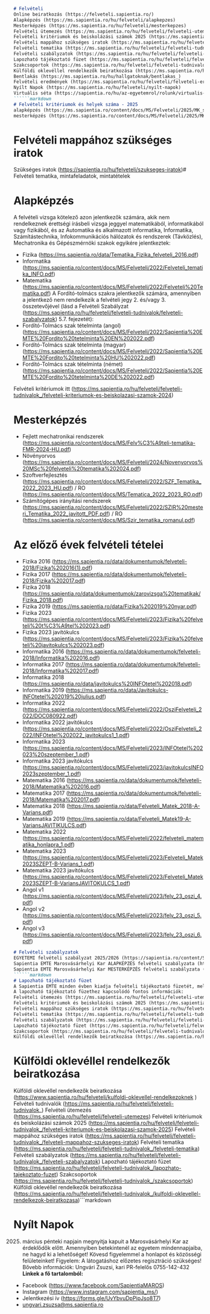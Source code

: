 ```markdown
# Felvételi
Online beiratkozás (https://felveteli.sapientia.ro/)
Alapképzés (https://ms.sapientia.ro/hu/felveteli/alapkepzes)
Mesterképzés (https://ms.sapientia.ro/hu/felveteli/mesterkepzes)
Felvételi ütemezés (https://ms.sapientia.ro/hu/felveteli/felveteli-utemezes)
Felvételi kritériumok és beiskolázási számok 2025 (https://ms.sapientia.ro/hu/felveteli/felveteli-tudnivalok_/felveteli-kriteriumok-es-beiskolazasi-szamok-2025)
Felvételi mappához szükséges iratok (https://ms.sapientia.ro/hu/felveteli/felveteli-tudnivalok_/felveteli-mappahoz-szukseges-iratok)
Felvételi tematika (https://ms.sapientia.ro/hu/felveteli/felveteli-tudnivalok_/felveteli-tematika)
Felvételi szabályzatok (https://ms.sapientia.ro/hu/felveteli/felveteli-tudnivalok_/felveteli-szabalyzatok)
Lapozható tájékoztató füzet (https://ms.sapientia.ro/hu/felveteli/felveteli-tudnivalok_/lapozhato-tajekoztato-fuzet)
Szakcsoportok (https://ms.sapientia.ro/hu/felveteli/felveteli-tudnivalok_/szakcsoportok)
Külföldi oklevéllel rendelkezők beiratkozása (https://ms.sapientia.ro/hu/felveteli/felveteli-tudnivalok_/kulfoldi-oklevellel-rendelkezok-beiratkozasa)
Bentlakás (https://ms.sapientia.ro/hu/hallgatoknak/bentlakas_)
Felvételi eredmények (https://ms.sapientia.ro/hu/felveteli/felveteli-eredmenyek)
Nyílt Napok (https://ms.sapientia.ro/hu/felveteli/nyilt-napok)
Virtuális séta (https://sapientia.ro/hu/az-egyetemrol/rolunk/virtualis-seta)
``````markdown
# Felvételi kritériumok és helyek száma - 2025
alapképzés (https://ms.sapientia.ro/content/docs/MS/Felveteli/2025/MK_szenatusra_Felveteli_kriteriumok_2025_Alapkepzes.pdf)
mesterképzés (https://ms.sapientia.ro/content/docs/MS/Felveteli/2025/MK_szenatusra_Felveteli_kriteriumok_2025_Mesteri.pdf)
```
# Felvételi mappához szükséges iratok
Szükséges iratok (https://sapientia.ro/hu/felveteli/szukseges-iratok)# Felvételi tematika, mintafeladatok, mintatételek

# Alapképzés
A felvételi vizsga kötelező azon jelentkezők számára, akik nem rendelkeznek érettségi írásbeli vizsga jeggyel matematikából, informatikából vagy fizikából, és az Automatika és alkalmazott informatika, Informatika, Számítástechnika, Infokommunikációs hálózatok és rendszerek (Távközlés), Mechatronika és Gépészmérnöki szakok egyikére jelentkeztek:
* Fizika (https://ms.sapientia.ro/data/Tematika_Fizika_felveteli_2016.pdf)
* Informatika (https://ms.sapientia.ro/content/docs/MS/Felveteli/2022/Felveteli_tematika_INFO.pdf)
* Matematika (https://ms.sapientia.ro/content/docs/MS/Felveteli/2022/Felveteli%20Tematika.pdf)
A Fordító-tolmács szakra jelentkezők számára, amennyiben a jelentkező nem rendelkezik a felvételi jegy 2. és/vagy 3. összetevőjével (lásd a Felvételi Szabályzat (https://ms.sapientia.ro/hu/felveteli/felveteli-tudnivalok/felveteli-szabalyzatok) 5.7. fejezetét):
* Fordító-Tolmács szak tételminta (angol) (https://ms.sapientia.ro/content/docs/MS/Felveteli/2022/Sapientia%20EMTE%20Fordito%20tetelminta%20EN%202022.pdf)
* Fordító-Tolmács szak tételminta (magyar) (https://ms.sapientia.ro/content/docs/MS/Felveteli/2022/Sapientia%20EMTE%20Fordito%20tetelminta%20HU%202022.pdf)
* Fordító-Tolmács szak tételminta (német) (https://ms.sapientia.ro/content/docs/MS/Felveteli/2022/Sapientia%20EMTE%20Fordito%20tetelminta%20DE%202022.pdf)

Felvételi kritériumok itt (https://ms.sapientia.ro/hu/felveteli/felveteli-tudnivalok_/felveteli-kriteriumok-es-beiskolazasi-szamok-2024)

# Mesterképzés
* Fejlett mechatronikai rendszerek (https://ms.sapientia.ro/content/docs/MS/Felv%C3%A9teli-tematika-FMR-2024-HU.pdf)
* Növényorvos (https://ms.sapientia.ro/content/docs/MS/Felveteli/2024/Novenyorvos%20MSc%20felveteli%20tematika%202024.pdf)
* Szoftverfejlesztés (https://ms.sapientia.ro/content/docs/MS/Felveteli/2022/SZF_Tematika_2022_2023_HU.pdf) / RO (https://ms.sapientia.ro/content/docs/MS/Tematica_2022_2023_RO.pdf)
* Számítógépes irányítási rendszerek (https://ms.sapientia.ro/content/docs/MS/Felveteli/2022/SZIR%20mesteri_Tematika_2022_javitott_PDF.pdf) / RO (https://ms.sapientia.ro/content/docs/MS/Szir_tematika_romanul.pdf)

# Az előző évek felvételi tételei
* Fizika 2016 (https://ms.sapientia.ro/data/dokumentumok/felveteli-2018/Fizika%202016(1).pdf)
* Fizika 2017 (https://ms.sapientia.ro/data/dokumentumok/felveteli-2018/Fizika%202017.pdf)
* Fizika 2018 (https://ms.sapientia.ro/data/dokumentumok/zarovizsga%20tematikak/Fizika_2018.pdf)
* Fizika 2019 (https://ms.sapientia.ro/data/Fizika%202019%20nyar.pdf)
* Fizika 2023 (https://ms.sapientia.ro/content/docs/MS/Felveteli/2023/Fizika%20felveteli%20t%C3%A9tel%202023.pdf)
* Fizika 2023 javítókulcs (https://ms.sapientia.ro/content/docs/MS/Felveteli/2023/Fizika%20felveteli%20javitokulcs%202023.pdf)
* Informatika 2016 (https://ms.sapientia.ro/data/dokumentumok/felveteli-2018/Informatika%202016.pdf)
* Informatika 2017 (https://ms.sapientia.ro/data/dokumentumok/felveteli-2018/Informatika%202017.pdf)
* Informatika 2018 (https://ms.sapientia.ro/data/javitokulcs%20INFOtetel%202018.pdf)
* Informatika 2019 (https://ms.sapientia.ro/data/Javitokulcs-INFOtetel%202019%20julius.pdf)
* Informatika 2022 (https://ms.sapientia.ro/content/docs/MS/Felveteli/2022/OsziFelveteli_2022/DOC080922.pdf)
* Informatika 2022 javítókulcs (https://ms.sapientia.ro/content/docs/MS/Felveteli/2022/OsziFelveteli_2022/INFOtetel%202022_javitokulcs1_1.pdf)
* Informatika 2023 (https://ms.sapientia.ro/content/docs/MS/Felveteli/2023/INFOtetel%202023%20szeptember_1.pdf)
* Informatika 2023 javítókulcs (https://ms.sapientia.ro/content/docs/MS/Felveteli/2023/javitokulcsINFO2023szeptember_1.pdf)
* Matematika 2016 (https://ms.sapientia.ro/data/dokumentumok/felveteli-2018/Matematika%202016.pdf)
* Matematika 2017 (https://ms.sapientia.ro/data/dokumentumok/felveteli-2018/Matematika%202017.pdf)
* Matematika 2018 (https://ms.sapientia.ro/data/Felveteli_Matek_2018-A-Varians.pdf)
* Matematika 2019 (https://ms.sapientia.ro/data/Felveteli_Matek19-A-VariansJAVITIKULCS.pdf)
* Matematika 2022 (https://ms.sapientia.ro/content/docs/MS/Felveteli/2022/felveteli_matematika_honlapra_1.pdf)
* Matematika 2023 (https://ms.sapientia.ro/content/docs/MS/Felveteli/2023/Felveteli_Matek2023SZEPT-B-Varians_1.pdf)
* Matematika 2023 javítókulcs (https://ms.sapientia.ro/content/docs/MS/Felveteli/2023/Felveteli_Matek2023SZEPT-B-VariansJAVITOKULCS_1.pdf)
* Angol v1 (https://ms.sapientia.ro/content/docs/MS/Felveteli/2023/felv_23_oszi_4.pdf)
* Angol v2 (https://ms.sapientia.ro/content/docs/MS/Felveteli/2023/felv_23_oszi_5.pdf)
* Angol v3 (https://ms.sapientia.ro/content/docs/MS/Felveteli/2023/felv_23_oszi_6.pdf)
```markdown
# Felvételi szabályzatok
EGYETEMI felvételi szabályzat 2025/2026 (https://sapientia.ro/content/Szabalyzatok/HU/Felveteli-szabalyzat_2025.pdf)
Sapientia EMTE Marosvásárhelyi Kar ALAPKÉPZÉS felvételi szabályzata (https://ms.sapientia.ro/content/docs/MS/Felveteli/2025/MK_Alapkepzes_felveteli_szabalyzat_2025-2026_vegleges.pdf)
Sapientia EMTE Marosvásárhelyi Kar MESTERKÉPZÉS felvételi szabályzata (https://ms.sapientia.ro/content/docs/MS/MK_Mesterkepzes%20felveteli%20szabalyzat%202025-2026_vegleges_alairva.pdf)
``````markdown
# Lapozható tájékoztató füzet
A Sapientia EMTE minden évben kiadja felvételi tájékoztató füzetét, mellyel a pályaválasztás előtt állókat szeretné segíteni. A kiadványban az egyetemi felvételire készülő diákok megtalálhatják a számukra leginkább tetsző szakot és sok fontos információt a felvételiről.
A lapozható tájékoztató füzethez kapcsolódó fontos információk:
Felvételi ütemezés (https://ms.sapientia.ro/hu/felveteli/felveteli-utemezes)
Felvételi kritériumok és beiskolázási számok 2025 (https://ms.sapientia.ro/hu/felveteli/felveteli-tudnivalok_/felveteli-kriteriumok-es-beiskolazasi-szamok-2025)
Felvételi mappához szükséges iratok (https://ms.sapientia.ro/hu/felveteli/felveteli-tudnivalok_/felveteli-mappahoz-szukseges-iratok)
Felvételi tematika (https://ms.sapientia.ro/hu/felveteli/felveteli-tudnivalok_/felveteli-tematika)
Felvételi szabályzatok (https://ms.sapientia.ro/hu/felveteli/felveteli-tudnivalok_/felveteli-szabalyzatok)
Lapozható tájékoztató füzet (https://ms.sapientia.ro/hu/felveteli/felveteli-tudnivalok_/lapozhato-tajekoztato-fuzet)
Szakcsoportok (https://ms.sapientia.ro/hu/felveteli/felveteli-tudnivalok_/szakcsoportok)
Külföldi oklevéllel rendelkezők beiratkozása (https://ms.sapientia.ro/hu/felveteli/felveteli-tudnivalok_/kulfoldi-oklevellel-rendelkezok-beiratkozasa)
```
# Külföldi oklevéllel rendelkezők beiratkozása
Külföldi oklevéllel rendelkezők beiratkozása (https://www.sapientia.ro/hu/felveteli/kulfoldi-oklevellel-rendelkezoknek )
Felvételi tudnivalók (https://ms.sapientia.ro/hu/felveteli/felveteli-tudnivalok_)
Felvételi ütemezés (https://ms.sapientia.ro/hu/felveteli/felveteli-utemezes)
Felvételi kritériumok és beiskolázási számok 2025 (https://ms.sapientia.ro/hu/felveteli/felveteli-tudnivalok_/felveteli-kriteriumok-es-beiskolazasi-szamok-2025)
Felvételi mappához szükséges iratok (https://ms.sapientia.ro/hu/felveteli/felveteli-tudnivalok_/felveteli-mappahoz-szukseges-iratok)
Felvételi tematika (https://ms.sapientia.ro/hu/felveteli/felveteli-tudnivalok_/felveteli-tematika)
Felvételi szabályzatok (https://ms.sapientia.ro/hu/felveteli/felveteli-tudnivalok_/felveteli-szabalyzatok)
Lapozható tájékoztató füzet (https://ms.sapientia.ro/hu/felveteli/felveteli-tudnivalok_/lapozhato-tajekoztato-fuzet)
Szakcsoportok (https://ms.sapientia.ro/hu/felveteli/felveteli-tudnivalok_/szakcsoportok)
Külföldi oklevéllel rendelkezők beiratkozása (https://ms.sapientia.ro/hu/felveteli/felveteli-tudnivalok_/kulfoldi-oklevellel-rendelkezok-beiratkozasa)```markdown

# Nyílt Napok
2025. március pénteki napjain megnyitja kapuit a Marosvásárhelyi Kar az érdeklődők előtt.
Amennyiben betekintenél az egyetem mindennapjaiba, ne hagyd ki a lehetőséget!
Kövesd figyelemmel a honlapot és közösségi felületeinket!
Figyelem: A látogatáshoz előzetes regisztráció szükséges!
Bővebb információk:
Ungvári Zsuzsi, kari PR-felelős
0755-142-432
**Linkek a fő tartalomból:**
*   Facebook (https://www.facebook.com/SapientiaMAROS)
*   Instagram (https://www.instagram.com/sapientia_ms/)
*   Jelentkezési ív (https://forms.gle/UvYbvuDpPipJso8T7)
*   ungvari.zsuzsa@ms.sapientia.ro
```
